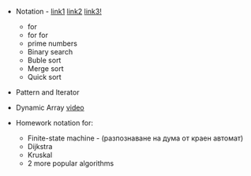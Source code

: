 * Notation - [link1](http://web.mit.edu/16.070/www/lecture/big_o.pdf) 
	[link2](http://www.informatika.bg/lectures/complexity)
	[link3!](http://bigocheatsheet.com/)
			
			
	* for
	* for for
	* prime numbers
	* Binary search
	* Buble sort
	* Merge sort
	* Quick sort
	
* Pattern and Iterator	

* Dynamic Array [video](https://www.youtube.com/watch?v=FHhcSncuHEI)

* Homework notation for:
	
	* Finite-state machine - (разпознаване на дума от краен автомат)
	* Dijkstra
	* Kruskal
	* 2 more popular algorithms
	
